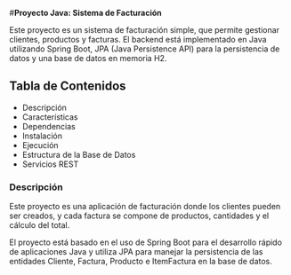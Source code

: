 #**Proyecto Java: Sistema de Facturación**

Este proyecto es un sistema de facturación simple, que permite gestionar clientes, productos y facturas. El backend está implementado en Java utilizando Spring Boot, JPA (Java Persistence API) para la persistencia de datos y una base de datos en memoria H2.

## **Tabla de Contenidos**

- Descripción
- Características
- Dependencias
- Instalación
- Ejecución
- Estructura de la Base de Datos
- Servicios REST

### **Descripción**

Este proyecto es una aplicación de facturación donde los clientes pueden ser creados, y cada factura se compone de productos, cantidades y el cálculo del total.

El proyecto está basado en el uso de Spring Boot para el desarrollo rápido de aplicaciones Java y utiliza JPA para manejar la persistencia de las entidades Cliente, Factura, Producto e ItemFactura en la base de datos.


